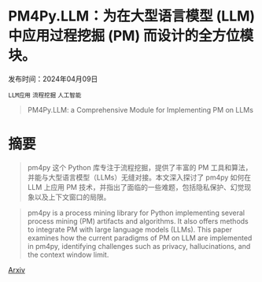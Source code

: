 # PM4Py.LLM：为在大型语言模型 (LLM) 中应用过程挖掘 (PM) 而设计的全方位模块。

发布时间：2024年04月09日

`LLM应用` `流程挖掘` `人工智能`

> PM4Py.LLM: a Comprehensive Module for Implementing PM on LLMs

# 摘要

> pm4py 这个 Python 库专注于流程挖掘，提供了丰富的 PM 工具和算法，并能与大型语言模型（LLMs）无缝对接。本文深入探讨了 pm4py 如何在 LLM 上应用 PM 技术，并指出了面临的一些难题，包括隐私保护、幻觉现象以及上下文窗口的局限。

> pm4py is a process mining library for Python implementing several process mining (PM) artifacts and algorithms. It also offers methods to integrate PM with large language models (LLMs). This paper examines how the current paradigms of PM on LLM are implemented in pm4py, identifying challenges such as privacy, hallucinations, and the context window limit.

[Arxiv](https://arxiv.org/abs/2404.06035)